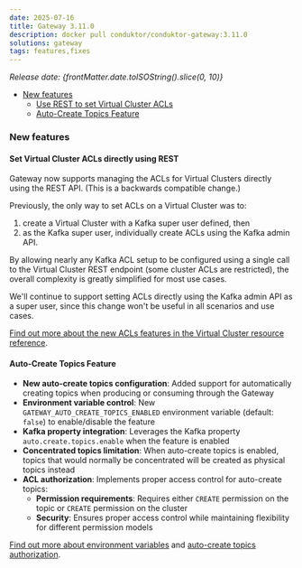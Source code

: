 ```yaml
---
date: 2025-07-16
title: Gateway 3.11.0
description: docker pull conduktor/conduktor-gateway:3.11.0
solutions: gateway
tags: features,fixes
---
```


*Release date: {frontMatter.date.toISOString().slice(0, 10)}*

- [New features](#new-features)
  - [Use REST to set Virtual Cluster ACLs](#set-virtual-cluster-acls-directly-using-rest)
  -  [Auto-Create Topics Feature](#auto-create-topics-feature)

### New features

#### Set Virtual Cluster ACLs directly using REST

Gateway now supports managing the ACLs for Virtual Clusters directly using the REST API. (This is a backwards compatible change.)

Previously, the only way to set ACLs on a Virtual Cluster was to:

1. create a Virtual Cluster with a Kafka super user defined, then
1. as the Kafka super user, individually create ACLs using the Kafka admin API.

By allowing nearly any Kafka ACL setup to be configured using a single call to the Virtual Cluster REST endpoint (some cluster ACLs are restricted), the overall complexity is greatly simplified for most use cases.

We'll continue to support setting ACLs directly using the Kafka admin API as a super user, since this change won't be useful in all scenarios and use cases.

[Find out more about the new ACLs features in the Virtual Cluster resource reference](/gateway/reference/resources-reference/#virtual-cluster-acls).

#### Auto-Create Topics Feature

- **New auto-create topics configuration**: Added support for automatically creating topics when producing or consuming through the Gateway
- **Environment variable control**: New `GATEWAY_AUTO_CREATE_TOPICS_ENABLED` environment variable (default: `false`) to enable/disable the feature
- **Kafka property integration**: Leverages the Kafka property `auto.create.topics.enable` when the feature is enabled
- **Concentrated topics limitation**: When auto-create topics is enabled, topics that would normally be concentrated will be created as physical topics instead
- **ACL authorization**: Implements proper access control for auto-create topics:
  - **Permission requirements**: Requires either `CREATE` permission on the topic or `CREATE` permission on the cluster
  - **Security**: Ensures proper access control while maintaining flexibility for different permission models

[Find out more about environment variables](/gateway/configuration/env-variables#connect-from-clients-to-gateway) and [auto-create topics authorization](/gateway/how-to/manage-service-accounts-and-acls#auto-create-topics-authorization). 
